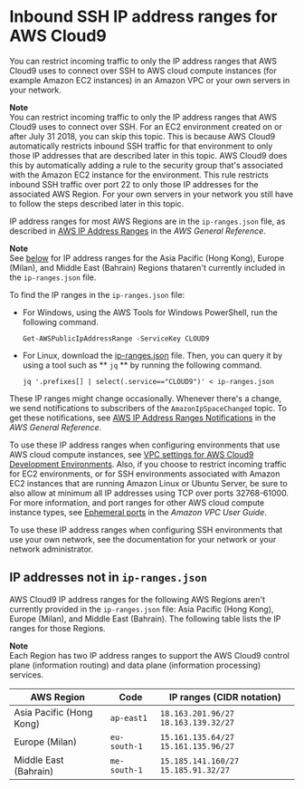 # Inbound SSH IP address ranges for AWS Cloud9<a name="ip-ranges"></a>

You can restrict incoming traffic to only the IP address ranges that AWS Cloud9 uses to connect over SSH to AWS cloud compute instances \(for example Amazon EC2 instances\) in an Amazon VPC or your own servers in your network\.

**Note**  
You can restrict incoming traffic to only the IP address ranges that AWS Cloud9 uses to connect over SSH\. For an EC2 environment created on or after July 31 2018, you can skip this topic\. This is because AWS Cloud9 automatically restricts inbound SSH traffic for that environment to only those IP addresses that are described later in this topic\. AWS Cloud9 does this by automatically adding a rule to the security group that's associated with the Amazon EC2 instance for the environment\. This rule restricts inbound SSH traffic over port 22 to only those IP addresses for the associated AWS Region\. For your own servers in your network you still have to follow the steps described later in this topic\.

IP address ranges for most AWS Regions are in the `ip-ranges.json` file, as described in [AWS IP Address Ranges](https://docs.aws.amazon.com/general/latest/gr/aws-ip-ranges.html) in the *AWS General Reference*\.

**Note**  
See [below](#non-file-IP) for IP address ranges for the Asia Pacific \(Hong Kong\), Europe \(Milan\), and Middle East \(Bahrain\) Regions thataren't currently included in the `ip-ranges.json` file\. 

 To find the IP ranges in the `ip-ranges.json` file:
+ For Windows, using the AWS Tools for Windows PowerShell, run the following command\.

  ```
  Get-AWSPublicIpAddressRange -ServiceKey CLOUD9
  ```
+ For Linux, download the [ip\-ranges\.json](https://ip-ranges.amazonaws.com/ip-ranges.json) file\. Then, you can query it by using a tool such as ** `jq` ** by running the following command\.

  ```
  jq '.prefixes[] | select(.service=="CLOUD9")' < ip-ranges.json
  ```

These IP ranges might change occasionally\. Whenever there's a change, we send notifications to subscribers of the `AmazonIpSpaceChanged` topic\. To get these notifications, see [AWS IP Address Ranges Notifications](https://docs.aws.amazon.com/general/latest/gr/aws-ip-ranges.html#subscribe-notifications) in the *AWS General Reference*\.

To use these IP address ranges when configuring environments that use AWS cloud compute instances, see [VPC settings for AWS Cloud9 Development Environments](vpc-settings.md)\. Also, if you choose to restrict incoming traffic for EC2 environments, or for SSH environments associated with Amazon EC2 instances that are running Amazon Linux or Ubuntu Server, be sure to also allow at minimum all IP addresses using TCP over ports 32768\-61000\. For more information, and port ranges for other AWS cloud compute instance types, see [Ephemeral ports](https://docs.aws.amazon.com/vpc/latest/userguide/VPC_ACLs.html#VPC_ACLs_Ephemeral_Ports) in the *Amazon VPC User Guide*\.

To use these IP address ranges when configuring SSH environments that use your own network, see the documentation for your network or your network administrator\.

## IP addresses not in `ip-ranges.json`<a name="non-file-IP"></a>

AWS Cloud9 IP address ranges for the following AWS Regions aren't currently provided in the `ip-ranges.json` file: Asia Pacific \(Hong Kong\), Europe \(Milan\), and Middle East \(Bahrain\)\. The following table lists the IP ranges for those Regions\.

**Note**  
Each Region has two IP address ranges to support the AWS Cloud9 control plane \(information routing\) and data plane \(information processing\) services\. 


| AWS Region | Code | IP ranges \(CIDR notation\) | 
| --- | --- | --- | 
|  Asia Pacific \(Hong Kong\)  |  `ap-east1`  |  `18.163.201.96/27` `18.163.139.32/27`  | 
|  Europe \(Milan\)  |  `eu-south-1`  |  `15.161.135.64/27` `15.161.135.96/27`  | 
|  Middle East \(Bahrain\)  |  `me-south-1`  |  `15.185.141.160/27` `15.185.91.32/27`  | 